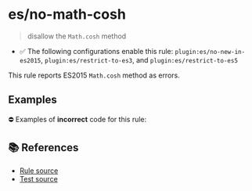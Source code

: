 # es/no-math-cosh
> disallow the `Math.cosh` method

- ✅ The following configurations enable this rule: `plugin:es/no-new-in-es2015`, `plugin:es/restrict-to-es3`, and `plugin:es/restrict-to-es5`

This rule reports ES2015 `Math.cosh` method as errors.

## Examples

⛔ Examples of **incorrect** code for this rule:

<eslint-playground type="bad" code="/*eslint es/no-math-cosh: error */
const n = Math.cosh(value)
" />

## 📚 References

- [Rule source](https://github.com/mysticatea/eslint-plugin-es/blob/v4.1.0/lib/rules/no-math-cosh.js)
- [Test source](https://github.com/mysticatea/eslint-plugin-es/blob/v4.1.0/tests/lib/rules/no-math-cosh.js)
